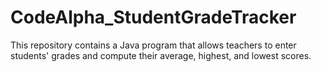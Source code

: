 # CodeAlpha_StudentGradeTracker
This repository contains a Java program that allows teachers to enter students' grades and compute their average, highest, and lowest scores. 
